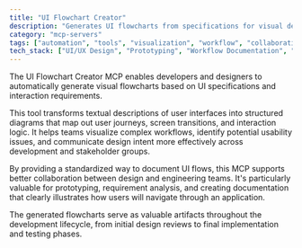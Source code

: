 ```yaml
---
title: "UI Flowchart Creator"
description: "Generates UI flowcharts from specifications for visual design communication and workflow analysis."
category: "mcp-servers"
tags: ["automation", "tools", "visualization", "workflow", "collaboration"]
tech_stack: ["UI/UX Design", "Prototyping", "Workflow Documentation", "Visual Design Tools", "User Experience Analysis", "Diagram Generation"]
---
```


The UI Flowchart Creator MCP enables developers and designers to automatically generate visual flowcharts based on UI specifications and interaction requirements. 

This tool transforms textual descriptions of user interfaces into structured diagrams that map out user journeys, screen transitions, and interaction logic. It helps teams visualize complex workflows, identify potential usability issues, and communicate design intent more effectively across development and stakeholder groups.

By providing a standardized way to document UI flows, this MCP supports better collaboration between design and engineering teams. It's particularly valuable for prototyping, requirement analysis, and creating documentation that clearly illustrates how users will navigate through an application. 

The generated flowcharts serve as valuable artifacts throughout the development lifecycle, from initial design reviews to final implementation and testing phases.
